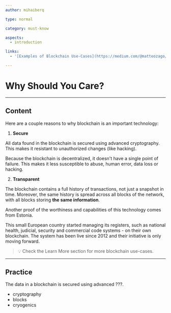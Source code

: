```yaml
---
author: mihaiberq

type: normal

category: must-know

aspects:
  - introduction

links:
  - '[Examples of Blockchain Use-Cases](https://medium.com/@matteozago/50-examples-of-how-blockchains-are-taking-over-the-world-4276bf488a4b){website}'

---
```


# Why Should You Care?

---
## Content
           	
Here are a couple reasons to why blockchain is an important technology:

1. **Secure**

All data found in the blockchain is secured using advanced cryptography. This makes it resistant to unauthorized changes (like hacking).

Because the blockchain is decentralized, it doesn't have a single point of failure. This makes it less susceptible to abuse, human error, data loss or hacking.

2. **Transparent**

The blockchain contains a full history of transactions, not just a snapshot in time. Moreover, the same history is spread across all blocks of the network, with all blocks storing **the same information**.

Another proof of the worthiness and capabilities of this technology comes from Estonia. 

This small European country started managing its registers, such as national health, judicial, security and commercial code systems - on their own blockchain. The system has been live since 2012 and their initiative is only moving forward.

> 💡 Check the Learn More section for more blockchain use-cases.

---
## Practice

The data in a blockchain is secured using advanced ???.

* cryptography
* blocks
* cryogenics

